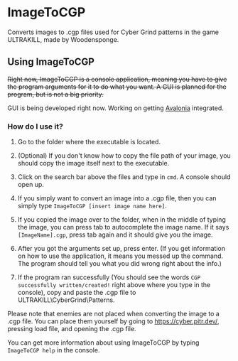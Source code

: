 # ImageToCGP
 Converts images to .cgp files used for Cyber Grind patterns in the game ULTRAKILL, made by Woodensponge.
 ## Using ImageToCGP
 ~~Right now, ImageToCGP is a console application, meaning you have to give the program arguments for it to do what you want. A GUI is planned for the program, but is not a big priority.~~

 GUI is being developed right now. Working on getting [Avalonia](https://avaloniaui.net/) integrated.
 ### How do I use it?
 1. Go to the folder where the executable is located.
 
 1. (Optional) If you don't know how to copy the file path of your image, you should copy the image itself next to the executable.
 
 1. Click on the search bar above the files and type in `cmd`. A console should open up.
 
 1. If you simply want to convert an image into a .cgp file, then you can simply type `ImageToCGP [insert image name here]`.
 
 1. If you copied the image over to the folder, when in the middle of typing the image, you can press tab to autocomplete the image name. If it says `[ImageName].cgp`, press tab again and it should give you the image.
 
 1. After you got the arguments set up, press enter.
 (If you get information on how to use the application, it means you messed up the command. The program should tell you what you did wrong right about the info.)
 
 1. If the program ran successfully (You should see the words `CGP successfully written/created!` right above where you type in the console), copy and paste the .cgp file to ULTRAKILL\CyberGrind\Patterns\.
 
 Please note that enemies are not placed when converting the image to a .cgp file. You can place them yourself by going to https://cyber.pitr.dev/, pressing load file, and opening the .cgp file.
 
 You can get more information about using ImageToCGP by typing `ImageToCGP help` in the console.
